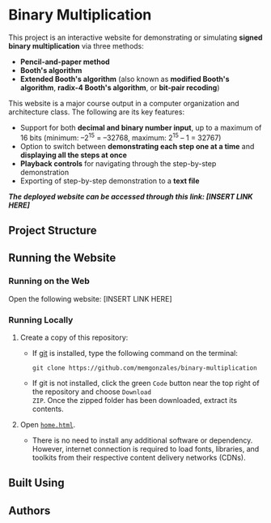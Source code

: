 # Binary Multiplication
This project is an interactive website for demonstrating or simulating **signed binary multiplication** via three methods:
- **Pencil-and-paper method**
- **Booth's algorithm**
- **Extended Booth's algorithm** (also known as **modified Booth's algorithm**, **radix-4 Booth's algorithm**, or **bit-pair recoding**)

This website is a major course output in a computer organization and architecture class. The following are its key features:
- Support for both **decimal and binary number input**, up to a maximum of 16 bits (minimum: &ndash;2<sup>15</sup> = &ndash;32768, maximum: 2<sup>15</sup> &ndash; 1 = 32767)
- Option to switch between **demonstrating each step one at a time** and **displaying all the steps at once**
- **Playback controls** for navigating through the step-by-step demonstration
- Exporting of step-by-step demonstration to a **text file**

***The deployed website can be accessed through this link: [INSERT LINK HERE]***

## Project Structure

## Running the Website

### Running on the Web
Open the following website: [INSERT LINK HERE]

### Running Locally
1. Create a copy of this repository:
   - If [git](https://git-scm.com/downloads) is installed, type the following command on the terminal:
   
     ```
     git clone https://github.com/memgonzales/binary-multiplication
     ```
      
   - If git is not installed, click the green <code>Code</code> button near the top right of the repository and choose <code>Download ZIP</code>. Once the zipped folder has been downloaded, extract its contents.
   
2. Open [`home.html`](https://github.com/memgonzales/binary-multiplication/blob/master/home.html). 
   - There is no need to install any additional software or dependency. However, internet connection is required to load fonts, libraries, and toolkits from their respective content delivery networks (CDNs).

## Built Using

## Authors
